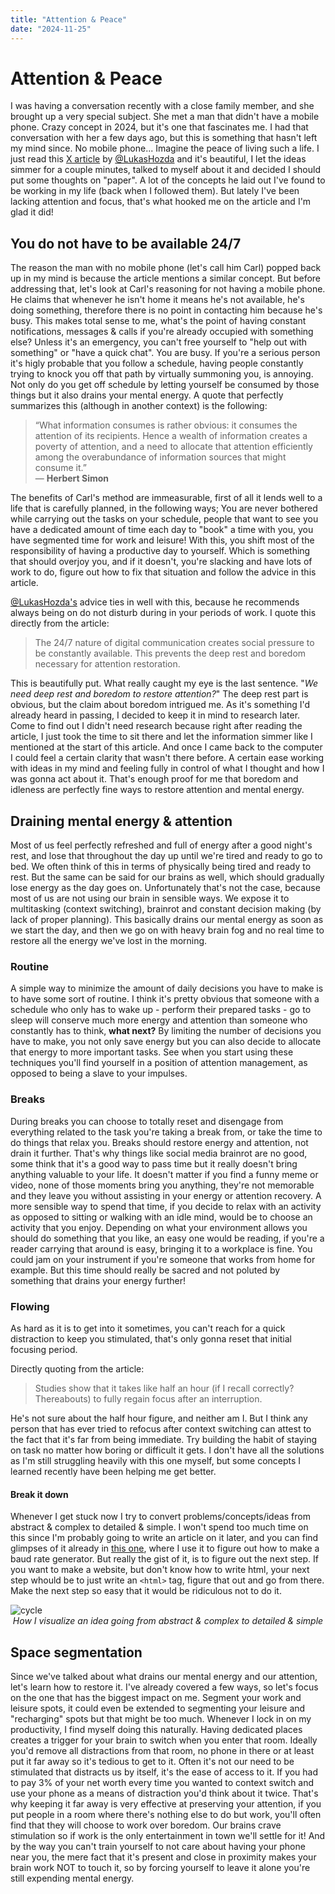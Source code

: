 ```yaml
---
title: "Attention & Peace"
date: "2024-11-25"
---
```


# Attention & Peace

I was having a conversation recently with a close family member, and she brought up a very special subject. She met a man that didn't have a mobile phone. Crazy concept in 2024, but it's one that fascinates me. I had that conversation with her a few days ago, but this is something that hasn't left my mind since. No mobile phone... Imagine the peace of living such a life. I just read this [X article](https://x.com/LukasHozda/status/1860442337534468333) by [@LukasHozda](https://x.com/LukasHozda) and it's beautiful, I let the ideas simmer for a couple minutes, talked to myself about it and decided I should put some thoughts on "paper". A lot of the concepts he laid out I've found to be working in my life (back when I followed them). But lately I've been lacking attention and focus, that's what hooked me on the article and I'm glad it did!

## You do not have to be available 24/7

The reason the man with no mobile phone (let's call him Carl) popped back up in my mind is because the article mentions a similar concept. But before addressing that, let's look at Carl's reasoning for not having a mobile phone. He claims that whenever he isn't home it means he's not available, he's doing something, therefore there is no point in contacting him because he's busy. This makes total sense to me, what's the point of having constant notifications, messages & calls if you're already occupied with something else? Unless it's an emergency, you can't free yourself to "help out with something" or "have a quick chat". You are busy. If you're a serious person it's higly probable that you follow a schedule, having people constantly trying to knock you off that path by virtually summoning you, is annoying. Not only do you get off schedule by letting yourself be consumed by those things but it also drains your mental energy. A quote that perfectly summarizes this (although in another context) is the following:

> “What information consumes is rather obvious: it consumes the attention of its recipients. Hence a wealth of information creates a poverty of attention, and a need to allocate that attention efficiently among the overabundance of information sources that might consume it.”  
― **Herbert Simon**

The benefits of Carl's method are immeasurable, first of all it lends well to a life that is carefully planned, in the following ways; You are never bothered while carrying out the tasks on your schedule, people that want to see you have a dedicated amount of time each day to "book" a time with you, you have segmented time for work and leisure! With this, you shift most of the responsibility of having a productive day to yourself. Which is something that should overjoy you, and if it doesn't, you're slacking and have lots of work to do, figure out how to fix that situation and follow the advice in this article.

[@LukasHozda's](https://x.com/LukasHozda) advice ties in well with this, because he recommends always being on do not disturb during in your periods of work. I quote this directly from the article:

> The 24/7 nature of digital communication creates social pressure to be constantly available. This prevents the deep rest and boredom necessary for attention restoration.

This is beautifully put. What really caught my eye is the last sentence. "*We need deep rest and boredom to restore attention?*" The deep rest part is obvious, but the claim about boredom intrigued me. As it's something I'd already heard in passing, I decided to keep it in mind to research later. Come to find out I didn't need research because right after reading the article, I just took the time to sit there and let the information simmer like I mentioned at the start of this article. And once I came back to the computer I could feel a certain clarity that wasn't there before. A certain ease working with ideas in my mind and feeling fully in control of what I thought and how I was gonna act about it. That's enough proof for me that boredom and idleness are perfectly fine ways to restore attention and mental energy.

## Draining mental energy & attention

Most of us feel perfectly refreshed and full of energy after a good night's rest, and lose that throughout the day up until we're tired and ready to go to bed. We often think of this in terms of physically being tired and ready to rest. But the same can be said for our brains as well, which should gradually lose energy as the day goes on. Unfortunately that's not the case, because most of us are not using our brain in sensible ways. We expose it to multitasking (context switching), brainrot and constant decision making (by lack of proper planning). This basically drains our mental energy as soon as we start the day, and then we go on with heavy brain fog and no real time to restore all the energy we've lost in the morning.

### Routine

A simple way to minimize the amount of daily decisions you have to make is to have some sort of routine. I think it's pretty obvious that someone with a schedule who only has to wake up - perform their prepared tasks - go to sleep will conserve much more energy and attention than someone who constantly has to think, **what next?** By limiting the number of decisions you have to make, you not only save energy but you can also decide to allocate that energy to more important tasks. See when you start using these techniques you'll find yourself in a position of attention management, as opposed to being a slave to your impulses.

### Breaks

During breaks you can choose to totally reset and disengage from everything related to the task you're taking a break from, or take the time to do things that relax you. Breaks should restore energy and attention, not drain it further. That's why things like social media brainrot are no good, some think that it's a good way to pass time but it really doesn't bring anything valuable to your life. It doesn't matter if you find a funny meme or video, none of those moments bring you anything, they're not memorable and they leave you without assisting in your energy or attention recovery. A more sensible way to spend that time, if you decide to relax with an activity as opposed to sitting or walking with an idle mind, would be to choose an activity that you enjoy. Depending on what your environment allows you should do something that you like, an easy one would be reading, if you're a reader carrying that around is easy, bringing it to a workplace is fine. You could jam on your instrument if you're someone that works from home for example. But this time should really be sacred and not poluted by something that drains your energy further!

### Flowing

As hard as it is to get into it sometimes, you can't reach for a quick distraction to keep you stimulated, that's only gonna reset that initial focusing period.

Directly quoting from the article:

> Studies show that it takes like half an hour (if I recall correctly? Thereabouts) to fully regain focus after an interruption.

He's not sure about the half hour figure, and neither am I. But I think any person that has ever tried to refocus after context switching can attest to the fact that it's far from being immediate. Try building the habit of staying on task no matter how boring or difficult it gets. I don't have all the solutions as I'm still struggling heavily with this one myself, but some concepts I learned recently have been helping me get better.

#### Break it down

Whenever I get stuck now I try to convert problems/concepts/ideas from abstract & complex to detailed & simple. I won't spend too much time on this since I'm probably going to write an article on it later, and you can find glimpses of it already in [this one](https://pindjouf.xyz/posts/day_3), where I use it to figure out how to make a baud rate generator. But really the gist of it, is to figure out the next step. If you want to make a website, but don't know how to write html, your next step whould be to just write an `<html>` tag, figure that out and go from there. Make the next step so easy that it would be ridiculous not to do it.

<img src="/assets/waveform.png" alt="cycle">
<div style="text-align: center;">
    <i>How I visualize an idea going from abstract & complex to detailed & simple</i>
</div>

## Space segmentation

Since we've talked about what drains our mental energy and our attention, let's learn how to restore it. I've already covered a few ways, so let's focus on the one that has the biggest impact on me. Segment your work and leisure spots, it could even be extended to segmenting your leisure and "recharging" spots but that might be too much. Whenever I lock in on my productivity, I find myself doing this naturally. Having dedicated places creates a trigger for your brain to switch when you enter that room. Ideally you'd remove all distractions from that room, no phone in there or at least put it far away so it's tedious to get to it. Often it's not our need to be stimulated that distracts us by itself, it's the ease of access to it. If you had to pay 3% of your net worth every time you wanted to context switch and use your phone as a means of distraction you'd think about it twice. That's why keeping it far away is very effective at preserving your attention, if you put people in a room where there's nothing else to do but work, you'll often find that they will choose to work over boredom. Our brains crave stimulation so if work is the only entertainment in town we'll settle for it! And by the way you can't train yourself to not care about having your phone near you, the mere fact that it's present and close in proximity makes your brain work NOT to touch it, so by forcing yourself to leave it alone you're still expending mental energy.
